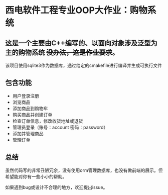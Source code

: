 # 西电软件工程专业OOP大作业：购物系统

## 这是一个主要由C++编写的、以面向对象涉及泛型为主的购物系统 ~~没办法，这是作业要求~~。
该项目使用sqlite3作为数据库，通过给定的cmakefile进行编译并生成可执行文件

## 包含功能
- 用户登录注册
- 浏览商品
- 添加商品到购物车
- 购买商品并创建订单
- 检查订单信息，修改收货地址或退货
- 管理员登录（账号：account 密码：password）
- 添加并管理商品
- 管理订单

## 总结
虽然代码写的非常丑陋冗余，没有使用orm管理数据库，也没有做前端的展示。但希望能对你有一些小小的帮助。

如果遇到bug或设计不合理的地方，欢迎提出issue。
